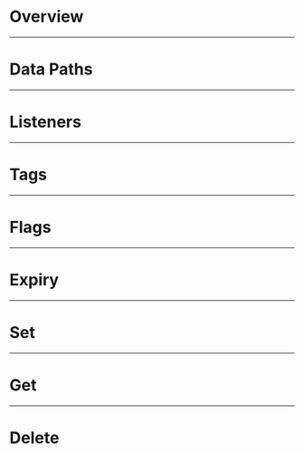 # Overview

---

# Data Paths

---

# Listeners

---

# Tags

---

# Flags

---

# Expiry

---

# Set

---

# Get

---

# Delete